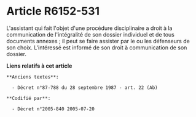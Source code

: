 # Article R6152-531

L'assistant qui fait l'objet d'une procédure disciplinaire a droit à la communication de l'intégralité de son dossier
individuel et de tous documents annexes ; il peut se faire assister par le ou les défenseurs de son choix. L'intéressé est
informé de son droit à communication de son dossier.

**Liens relatifs à cet article**

	**Anciens textes**:

	  - Décret n°87-788 du 28 septembre 1987 - art. 22 (Ab)

	**Codifié par**:

	  - Décret n°2005-840 2005-07-20
